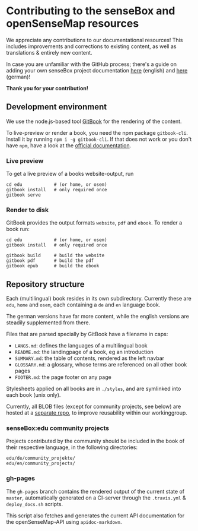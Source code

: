 # Contributing to the senseBox and openSenseMap resources

We appreciate any contributions to our documentational resources!
This includes improvements and corrections to existing content, as well as translations & entirely new content.

In case you are unfamiliar with the GitHub process; there's a guide on adding your own senseBox project documentation [here](edu/en/contributing.md) (english) and [here](edu/de/eigene_projekte.md) (german)!

**Thank you for your contribution!**

## Development environment
We use the node.js-based tool [GitBook](https://github.com/GitbookIO/gitbook) for the rendering of the content.

To live-preview or render a book, you need the npm package `gitbook-cli`.
Install it by running `npm i -g gitbook-cli`. If that does not work or you don't have `npm`, have a look at the [official documentation](https://github.com/GitbookIO/gitbook/blob/master/docs/setup.md).

### Live preview
To get a live preview of a books website-output, run
```
cd edu            # (or home, or osem)
gitbook install   # only required once
gitbook serve
```

### Render to disk
GitBook provides the output formats `website`, `pdf` and `ebook`.
To render a book run:
```
cd edu            # (or home, or osem)
gitbook install   # only required once

gitbook build     # build the website
gitbook pdf       # build the pdf
gitbook epub      # build the ebook
```

## Repository structure

Each (multilingual) book resides in its own subdirectory.
Currently these are `edu`, `home` and `osem`, each containing a `de` and `en` language book.

The german versions have far more content, while the english versions are steadily supplemented from there.

Files that are parsed specially by GitBook have a filename in caps:

- `LANGS.md`:  defines the languages of a multilingual book
- `README.md`: the landingpage of a book, eg an introduction
- `SUMMARY.md`: the table of contents, rendered as the left navbar
- `GLOSSARY.md`: a glossary, whose terms are referenced on all other book pages
- `FOOTER.md`: the page footer on any page

Stylesheets applied on all books are in `./styles`, and are symlinked into each book (unix only).

Currently, all BLOB files (except for community projects, see below) are hosted at a [separate repo](https://github.com/sensebox/resources), to improve reusability within our workinggroup.

### senseBox:edu community projects
Projects contributed by the community should be included in the book of their respective language, in the following directories:
```
edu/de/community_projekte/
edu/en/community_projects/
```

### gh-pages
The `gh-pages` branch contains the rendered output of the current state of `master`, automatically generated on a CI-server through the `.travis.yml` & `deploy_docs.sh` scripts.

This script also fetches and generates the current API documentation for the openSenseMap-API using `apidoc-markdown`.

